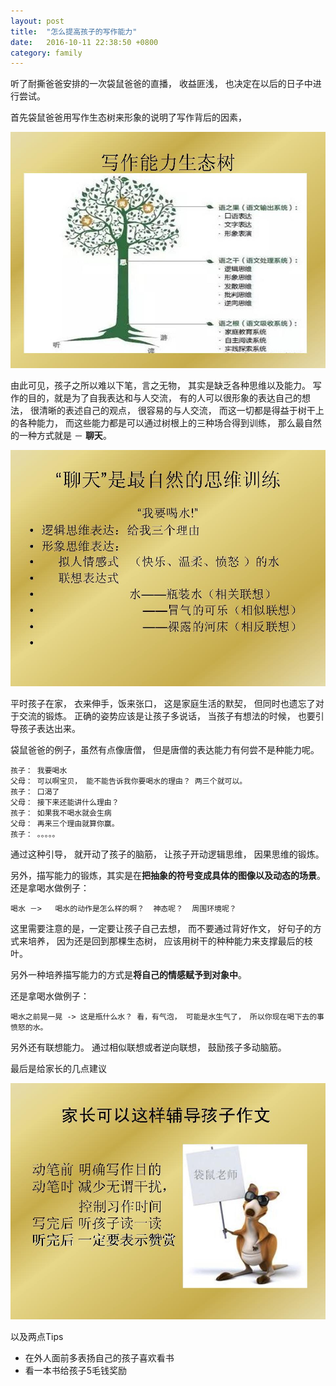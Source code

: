 ```yaml
---
layout: post
title:  "怎么提高孩子的写作能力"
date:   2016-10-11 22:38:50 +0800
category: family
---
```


听了耐撕爸爸安排的一次袋鼠爸爸的直播， 收益匪浅， 也决定在以后的日子中进行尝试。 

首先袋鼠爸爸用写作生态树来形象的说明了写作背后的因素， 

![写作生态树](/img/posts/20161011-child-how-to-wirte-01.jpeg) 

由此可见，孩子之所以难以下笔，言之无物， 其实是缺乏各种思维以及能力。 写作的目的，就是为了自我表达和与人交流， 有的人可以很形象的表达自己的想法， 很清晰的表述自己的观点， 很容易的与人交流， 而这一切都是得益于树干上的各种能力， 而这些能力都是可以通过树根上的三种场合得到训练， 那么最自然的一种方式就是 － **聊天**。 

![聊天](/img/posts/20161011-child-how-to-wirte-03.jpeg)

平时孩子在家， 衣来伸手，饭来张口， 这是家庭生活的默契， 但同时也遗忘了对于交流的锻炼。 正确的姿势应该是让孩子多说话， 当孩子有想法的时候， 也要引导孩子表达出来。 

袋鼠爸爸的例子，虽然有点像唐僧， 但是唐僧的表达能力有何尝不是种能力呢。  

```
孩子： 我要喝水
父母： 可以啊宝贝， 能不能告诉我你要喝水的理由？ 两三个就可以。 
孩子： 口渴了
父母： 接下来还能讲什么理由？
孩子： 如果我不喝水就会生病
父母： 再来三个理由就算你赢。
孩子： 。。。。。

```
通过这种引导， 就开动了孩子的脑筋， 让孩子开动逻辑思维， 因果思维的锻炼。 

另外，描写能力的锻炼，其实是在**把抽象的符号变成具体的图像以及动态的场景**。 还是拿喝水做例子： 

```
喝水 －>   喝水的动作是怎么样的啊？  神态呢？  周围环境呢？
```
这里需要注意的是，一定要让孩子自己去想， 而不要通过背好作文， 好句子的方式来培养， 因为还是回到那棵生态树， 应该用树干的种种能力来支撑最后的枝叶。 

另外一种培养描写能力的方式是**将自己的情感赋予到对象中**。 

还是拿喝水做例子：

```
喝水之前晃一晃 -> 这是瓶什么水？ 看，有气泡， 可能是水生气了， 所以你现在喝下去的事愤怒的水。 
```

另外还有联想能力。 通过相似联想或者逆向联想， 鼓励孩子多动脑筋。 

最后是给家长的几点建议 

![家长建议](/img/posts/20161011-child-how-to-wirte-04.jpeg)

以及两点Tips

* 在外人面前多表扬自己的孩子喜欢看书
* 看一本书给孩子5毛钱奖励







